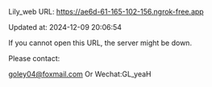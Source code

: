 Lily_web URL: https://ae6d-61-165-102-156.ngrok-free.app

Updated at: 2024-12-09 20:06:54

If you cannot open this URL, the server might be down.

Please contact: 

goley04@foxmail.com Or Wechat:GL_yeaH